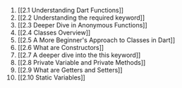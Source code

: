 1. [[2.1 Understanding Dart Functions]]
2. [[2.2 Understanding the required keyword]]
3. [[2.3 Deeper Dive in Anonymous Functions]]
4. [[2.4 Classes Overview]]
5. [[2.5 A More Beginner's Approach to Classes in Dart]]
6. [[2.6 What are Constructors]]
7. [[2.7 A deeper dive into the this keyword]]
8. [[2.8 Private Variable and Private Methods]]
9. [[2.9 What are Getters and Setters]]
10. [[2.10 Static Variables]]
